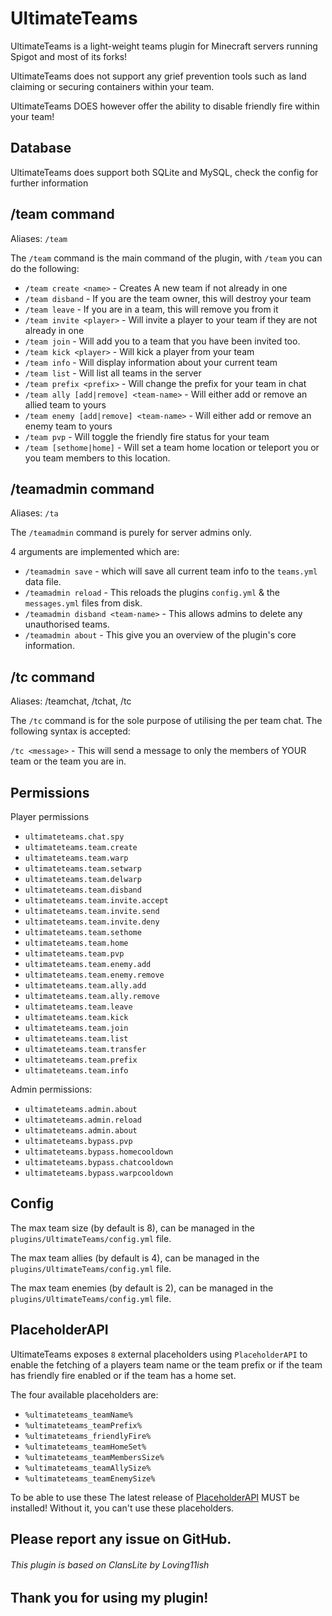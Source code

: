 # UltimateTeams
UltimateTeams is a light-weight teams plugin for Minecraft servers running Spigot and most of its forks!

UltimateTeams does not support any grief prevention tools such as land claiming or securing containers within your team.

UltimateTeams DOES however offer the ability to disable friendly fire within your team!

## Database
UltimateTeams does support both SQLite and MySQL, check the config for further information

## /team command
Aliases: `/team`

The `/team` command is the main command of the plugin, with `/team` you can do the following:
* `/team create <name>` - Creates A new team if not already in one
* `/team disband` - If you are the team owner, this will destroy your team
* `/team leave` - If you are in a team, this will remove you from it
* `/team invite <player>` - Will invite a player to your team if they are not already in one
* `/team join` - Will add you to a team that you have been invited too.
* `/team kick <player>` - Will kick a player from your team
* `/team info` - Will display information about your current team
* `/team list` - Will list all teams in the server
* `/team prefix <prefix>` - Will change the prefix for your team in chat
* `/team ally [add|remove] <team-name>` - Will either add or remove an allied team to yours
* `/team enemy [add|remove] <team-name>` - Will either add or remove an enemy team to yours
* `/team pvp` - Will toggle the friendly fire status for your team
* `/team [sethome|home]` - Will set a team home location or teleport you or you team members to this location.

## /teamadmin command
Aliases: `/ta`

The `/teamadmin` command is purely for server admins only.

4 arguments are implemented which are:
* `/teamadmin save` - which will save all current team info to the `teams.yml` data file.
* `/teamadmin reload` - This reloads the plugins `config.yml` & the `messages.yml` files from disk.
* `/teamadmin disband <team-name>` - This allows admins to delete any unauthorised teams.
* `/teamadmin about` - This give you an overview of the plugin's core information.

## /tc command
Aliases: /teamchat, /tchat, /tc

The `/tc` command is for the sole purpose of utilising the per team chat. The following syntax is accepted:

`/tc <message>` - This will send a message to only the members of YOUR team or the team you are in.

## Permissions

Player permissions
* `ultimateteams.chat.spy`
* `ultimateteams.team.create`
* `ultimateteams.team.warp`
* `ultimateteams.team.setwarp`
* `ultimateteams.team.delwarp`
* `ultimateteams.team.disband`
* `ultimateteams.team.invite.accept`
* `ultimateteams.team.invite.send`
* `ultimateteams.team.invite.deny`
* `ultimateteams.team.sethome`
* `ultimateteams.team.home`
* `ultimateteams.team.pvp`
* `ultimateteams.team.enemy.add`
* `ultimateteams.team.enemy.remove`
* `ultimateteams.team.ally.add`
* `ultimateteams.team.ally.remove`
* `ultimateteams.team.leave`
* `ultimateteams.team.kick`
* `ultimateteams.team.join`
* `ultimateteams.team.list`
* `ultimateteams.team.transfer`
* `ultimateteams.team.prefix`
* `ultimateteams.team.info`

Admin permissions:
* `ultimateteams.admin.about`
* `ultimateteams.admin.reload`
* `ultimateteams.admin.about`
* `ultimateteams.bypass.pvp`
* `ultimateteams.bypass.homecooldown`
* `ultimateteams.bypass.chatcooldown`
* `ultimateteams.bypass.warpcooldown`

## Config
The max team size (by default is 8), can be managed in the `plugins/UltimateTeams/config.yml` file.

The max team allies (by default is 4), can be managed in the `plugins/UltimateTeams/config.yml` file.

The max team enemies (by default is 2), can be managed in the `plugins/UltimateTeams/config.yml` file.


## PlaceholderAPI
UltimateTeams exposes `8` external placeholders using `PlaceholderAPI` to enable the fetching of a players team name or the team prefix or if the team has friendly fire enabled or if the team has a home set.

The four available placeholders are:
* `%ultimateteams_teamName%`
* `%ultimateteams_teamPrefix%`
* `%ultimateteams_friendlyFire%`
* `%ultimateteams_teamHomeSet%`
* `%ultimateteams_teamMembersSize%`
* `%ultimateteams_teamAllySize%`
* `%ultimateteams_teamEnemySize%`

To be able to use these The latest release of [PlaceholderAPI](https://www.spigotmc.org/resources/placeholderapi.6245/) MUST be installed!  Without it, you can't use these placeholders.

## Please report any issue on GitHub.

###### This plugin is based on ClansLite by Loving11ish

## Thank you for using my plugin!
